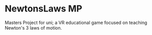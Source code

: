 # NewtonsLaws MP
 Masters Project for uni; a VR educational game focused on teaching Newton's 3 laws of motion.
